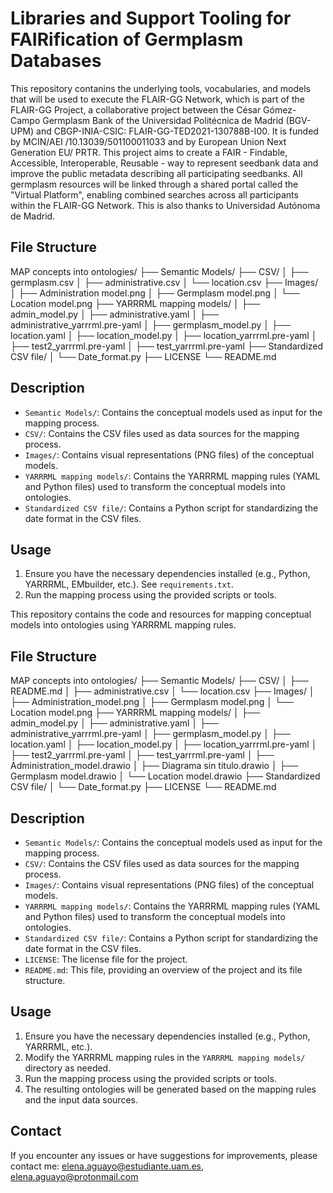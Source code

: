 # Libraries and Support Tooling for FAIRification of Germplasm Databases
This repository contanins the underlying tools, vocabularies, and models that will be used to execute the FLAIR-GG Network, which is part of the FLAIR-GG Project, a collaborative project between the César Gómez-Campo Germplasm Bank of the Universidad Politécnica de Madrid (BGV-UPM) and CBGP-INIA-CSIC: FLAIR-GG-TED2021-130788B-I00. It is funded by MCIN/AEI /10.13039/501100011033 and by European Union Next Generation EU/ PRTR. This project aims to create a FAIR - Findable, Accessible, Interoperable, Reusable - way to represent seedbank data and improve the public metadata describing all participating seedbanks. All germplasm resources will be linked through a shared portal called the "Virtual Platform", enabling combined searches across all participants within the FLAIR-GG Network. This is also thanks to Universidad Autónoma de Madrid.

## File Structure
MAP concepts into ontologies/
├── Semantic Models/
├── CSV/
│   ├── germplasm.csv
│   ├── administrative.csv
│   └── location.csv
├── Images/
│   ├── Administration model.png
│   ├── Germplasm model.png
│   └── Location model.png
├── YARRRML mapping models/
│   ├── admin_model.py
│   ├── administrative.yaml
│   ├── administrative_yarrrml.pre-yaml
│   ├── germplasm_model.py
│   ├── location.yaml
│   ├── location_model.py
│   ├── location_yarrrml.pre-yaml
│   ├── test2_yarrrml.pre-yaml
│   ├── test_yarrrml.pre-yaml
├── Standardized CSV file/
│   └── Date_format.py
├── LICENSE
└── README.md

## Description

- `Semantic Models/`: Contains the conceptual models used as input for the mapping process.
- `CSV/`: Contains the CSV files used as data sources for the mapping process.
- `Images/`: Contains visual representations (PNG files) of the conceptual models.
- `YARRRML mapping models/`: Contains the YARRRML mapping rules (YAML and Python files) used to transform the conceptual models into ontologies.
- `Standardized CSV file/`: Contains a Python script for standardizing the date format in the CSV files.

## Usage

1. Ensure you have the necessary dependencies installed (e.g., Python, YARRRML, EMbuilder, etc.). See `requirements.txt`.
2. Run the mapping process using the provided scripts or tools.

This repository contains the code and resources for mapping conceptual models into ontologies using YARRRML mapping rules.

## File Structure
MAP concepts into ontologies/
├── Semantic Models/
├── CSV/
│   ├── README.md
│   ├── administrative.csv
│   └── location.csv
├── Images/
│   ├── Administration_model.png
│   ├── Germplasm model.png
│   └── Location model.png
├── YARRRML mapping models/
│   ├── admin_model.py
│   ├── administrative.yaml
│   ├── administrative_yarrrml.pre-yaml
│   ├── germplasm_model.py
│   ├── location.yaml
│   ├── location_model.py
│   ├── location_yarrrml.pre-yaml
│   ├── test2_yarrrml.pre-yaml
│   ├── test_yarrrml.pre-yaml
│   ├── Administration_model.drawio
│   ├── Diagrama sin titulo.drawio
│   ├── Germplasm model.drawio
│   └── Location model.drawio
├── Standardized CSV file/
│   └── Date_format.py
├── LICENSE
└── README.md

## Description

- `Semantic Models/`: Contains the conceptual models used as input for the mapping process.
- `CSV/`: Contains the CSV files used as data sources for the mapping process.
- `Images/`: Contains visual representations (PNG files) of the conceptual models.
- `YARRRML mapping models/`: Contains the YARRRML mapping rules (YAML and Python files) used to transform the conceptual models into ontologies.
- `Standardized CSV file/`: Contains a Python script for standardizing the date format in the CSV files.
- `LICENSE`: The license file for the project.
- `README.md`: This file, providing an overview of the project and its file structure.

## Usage

1. Ensure you have the necessary dependencies installed (e.g., Python, YARRRML, etc.).
2. Modify the YARRRML mapping rules in the `YARRRML mapping models/` directory as needed.
3. Run the mapping process using the provided scripts or tools.
4. The resulting ontologies will be generated based on the mapping rules and the input data sources.

## Contact
If you encounter any issues or have suggestions for improvements, please contact me: elena.aguayo@estudiante.uam.es, elena.aguayo@protonmail.com
